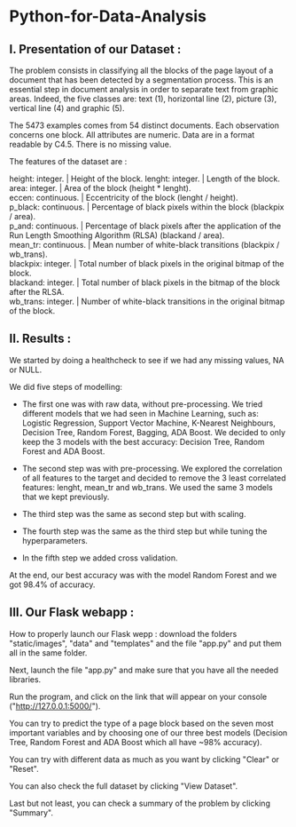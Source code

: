 # Python-for-Data-Analysis

## I. Presentation of our Dataset :

The problem consists in classifying all the blocks of the page layout of a document that has been detected by a segmentation process. This is an essential step in document analysis in order to separate text from graphic areas. Indeed, the five classes are: text (1), horizontal line (2), picture (3), vertical line (4) and graphic (5).

The 5473 examples comes from 54 distinct documents. Each observation concerns one block. All attributes are numeric. Data are in a format readable by C4.5. There is no missing value.

The features of the dataset are : 

height:   integer.         | Height of the block.
lenght:   integer.     | Length of the block.   
area:     integer.    | Area of the block (height * lenght).    
eccen:    continuous.  | Eccentricity of the block (lenght / height).  
p_black:  continuous.  | Percentage of black pixels within the block (blackpix / area).  
p_and:    continuous.        | Percentage of black pixels after the application of the Run Length Smoothing Algorithm (RLSA) (blackand / area).  
mean_tr:  continuous.      | Mean number of white-black transitions (blackpix / wb_trans).  
blackpix: integer.    | Total number of black pixels in the original bitmap of the block.  
blackand: integer.        | Total number of black pixels in the bitmap of the block after the RLSA.  
wb_trans: integer.          | Number of white-black transitions in the original bitmap of the block.  


## II. Results :

We started by doing a healthcheck to see if we had any missing values, NA or NULL. 

We did five steps of modelling: 

- The first one was with raw data, without pre-processing. We tried different models that we had seen in Machine Learning, such as: Logistic Regression, Support Vector Machine, K-Nearest Neighbours, Decision Tree, Random Forest, Bagging, ADA Boost. We decided to only keep the 3 models with the best accuracy: Decision Tree, Random Forest and ADA Boost.

- The second step was with pre-processing. We explored the correlation of all features to the target and decided to remove the 3 least correlated features: lenght, mean_tr and wb_trans. We used the same 3 models that we kept previously. 

- The third step was the same as second step but with scaling.

- The fourth step was the same as the third step but while tuning the hyperparameters. 

- In the fifth step we added cross validation. 


At the end, our best accuracy was with the model Random Forest and we got 98.4% of accuracy. 

## III. Our Flask webapp :

How to properly launch our Flask wepp : download the folders "static/images", "data" and "templates" and the file "app.py" and put them all in the same folder.

Next, launch the file "app.py" and make sure that you have all the needed libraries.

Run the program, and click on the link that will appear on your console ("http://127.0.0.1:5000/").

You can try to predict the type of a page block based on the seven most important variables and by choosing one of our three best models (Decision Tree, Random Forest and ADA Boost which all have ~98% accuracy).

You can try with different data as much as you want by clicking "Clear" or "Reset".

You can also check the full dataset by clicking "View Dataset".

Last but not least, you can check a summary of the problem by clicking "Summary".
